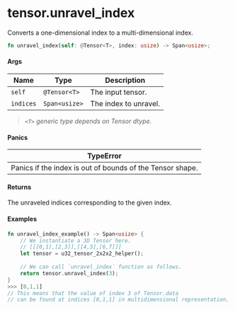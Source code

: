 # tensor.unravel\_index

Converts a one-dimensional index to a multi-dimensional index.

```rust
fn unravel_index(self: @Tensor<T>, index: usize) -> Span<usize>;
```

#### Args

| Name      | Type          | Description           |
| --------- | ------------- | --------------------- |
| `self`    | `@Tensor<T>`  | The input tensor.     |
| `indices` | `Span<usize>` | The index to unravel. |

> _`<T>` generic type depends on Tensor dtype._

#### Panics

| TypeError                                                 |
| --------------------------------------------------------- |
| Panics if the index is out of bounds of the Tensor shape. |

#### Returns

The unraveled indices corresponding to the given index.

#### Examples

```rust
fn unravel_index_example() -> Span<usize> {
    // We instantiate a 3D Tensor here.
    // [[[0,1],[2,3]],[[4,5],[6,7]]]
    let tensor = u32_tensor_2x2x2_helper();
		
    // We can call `unravel_index` function as follows.
    return tensor.unravel_index(3);
}
>>> [0,1,1] 
// This means that the value of index 3 of Tensor.data
// can be found at indices [0,1,1] in multidimensional representation.
```
